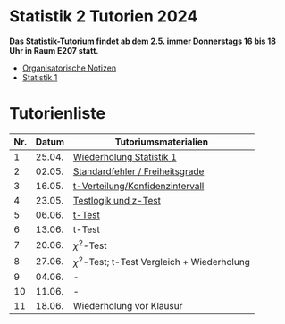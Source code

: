 # Statistik 2 Tutorien 2024

**Das Statistik-Tutorium findet ab dem 2.5. immer Donnerstags 16 bis 18 Uhr in Raum E207 statt.**

- [Organisatorische Notizen](0_Orga.md)
- [Statistik 1](https://thhaase.github.io/Tutorium_Wiederholung_Statistik_1/)

# Tutorienliste

| Nr.  | Datum  | Tutoriumsmaterialien                                                    |
| ---- | ------ | ------------------------------------------------------------------------|
| 1    | 25.04. | [Wiederholung Statistik 1](1_Wiederholung.md)                           |
| 2    | 02.05. | [Standardfehler / Freiheitsgrade](2_Standardfehler.md)                  |
| 3    | 16.05. | [t-Verteilung/Konfidenzintervall](3_Konfidenzintervall.md)              |
| 4    | 23.05. | [Testlogik und z-Test](4_Testlogik_z_test.md)                           |
| 5    | 06.06. | [t-Test](5_t_test.md)                                                                  |
| 6    | 13.06. | t-Test                                                                  |
| 7    | 20.06. | $\chi^2$-Test                                                           |
| 8    | 27.06. | $\chi^2$-Test; t-Test Vergleich + Wiederholung                          |
| 9    | 04.06. | -                                                                       |
| 10   | 11.06. | -                                                                       |
| 11   | 18.06. | Wiederholung vor Klausur                                                |

